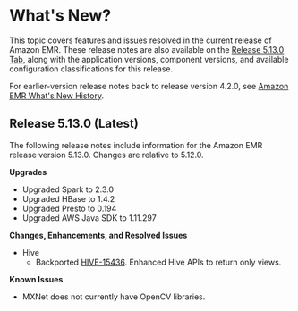 # What's New?<a name="emr-whatsnew"></a>

This topic covers features and issues resolved in the current release of Amazon EMR\. These release notes are also available on the [Release 5\.13\.0 Tab](emr-release-5x.md#emr-5130-release), along with the application versions, component versions, and available configuration classifications for this release\.

For earlier\-version release notes back to release version 4\.2\.0, see [Amazon EMR What's New History](emr-whatsnew-history.md)\.

## Release 5\.13\.0 \(Latest\)<a name="emr-5130-whatsnew"></a>

The following release notes include information for the Amazon EMR release version 5\.13\.0\. Changes are relative to 5\.12\.0\.

**Upgrades**
+ Upgraded Spark to 2\.3\.0
+ Upgraded HBase to 1\.4\.2
+ Upgraded Presto to 0\.194
+ Upgraded AWS Java SDK to 1\.11\.297

**Changes, Enhancements, and Resolved Issues**
+ Hive
  + Backported [HIVE\-15436](https://issues.apache.org/jira/browse/HIVE-15436)\. Enhanced Hive APIs to return only views\.

**Known Issues**
+ MXNet does not currently have OpenCV libraries\.